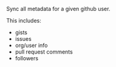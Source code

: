 Sync all metadata for a given github user.

This includes:

* gists
* issues
* org/user info
* pull request comments
* followers
